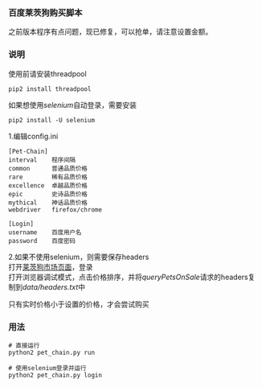 ### 百度莱茨狗购买脚本

之前版本程序有点问题，现已修复，可以抢单，请注意设置金额。


### 说明

使用前请安装threadpool

    pip2 install threadpool

如果想使用*selenium*自动登录，需要安装

    pip2 install -U selenium

1.编辑config.ini  
    
    [Pet-Chain]
    interval    程序间隔
    common      普通品质价格
    rare        稀有品质价格
    excellence  卓越品质价格
    epic        史诗品质价格
    mythical    神话品质价格
    webdriver   firefox/chrome

    [Login]
    username    百度用户名
    password    百度密码  

2.如果不使用selenium，则需要保存headers  
打开[莱茨狗市场页面](https://pet-chain.baidu.com/chain/dogMarket?t=1517819157016)，登录  
打开浏览器调试模式，点击价格排序，并将*queryPetsOnSale*请求的headers复制到*data/headers.txt*中  



只有实时价格小于设置的价格，才会尝试购买  

### 用法

    # 直接运行
    python2 pet_chain.py run
    
    # 使用selenium登录并运行
    python2 pet_chain.py login